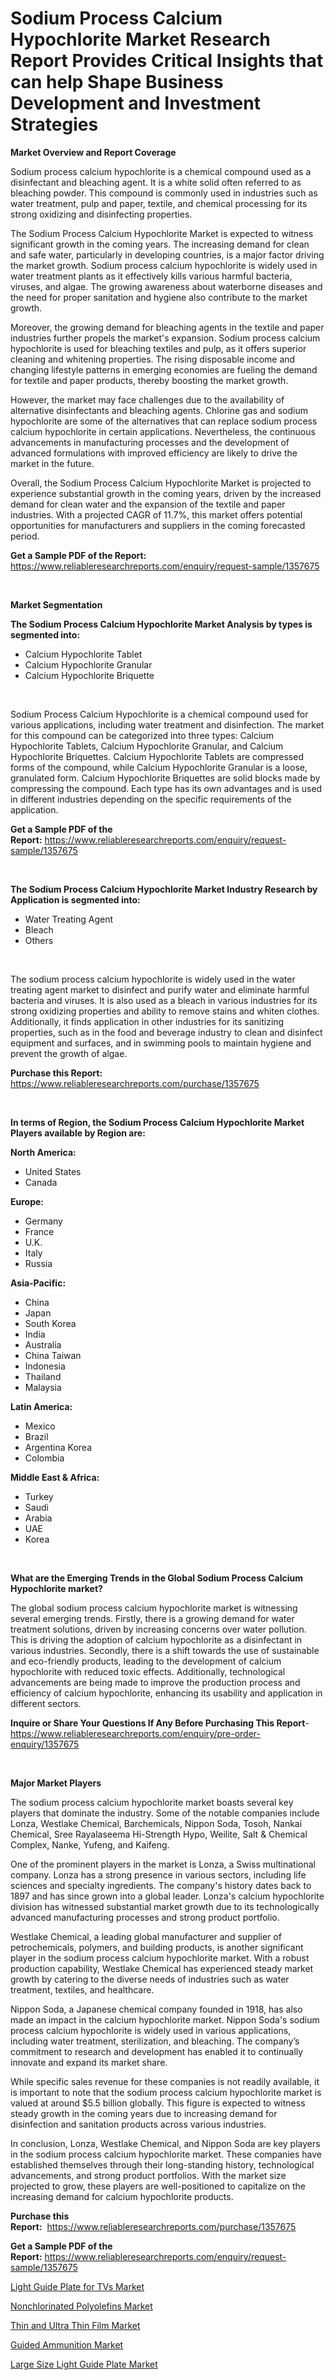 <p><h1>Sodium Process Calcium Hypochlorite Market Research Report Provides Critical Insights that can help Shape Business Development and Investment Strategies</h1></p><p><strong>Market Overview and Report Coverage</strong></p>
<p><p>Sodium process calcium hypochlorite is a chemical compound used as a disinfectant and bleaching agent. It is a white solid often referred to as bleaching powder. This compound is commonly used in industries such as water treatment, pulp and paper, textile, and chemical processing for its strong oxidizing and disinfecting properties.</p><p>The Sodium Process Calcium Hypochlorite Market is expected to witness significant growth in the coming years. The increasing demand for clean and safe water, particularly in developing countries, is a major factor driving the market growth. Sodium process calcium hypochlorite is widely used in water treatment plants as it effectively kills various harmful bacteria, viruses, and algae. The growing awareness about waterborne diseases and the need for proper sanitation and hygiene also contribute to the market growth.</p><p>Moreover, the growing demand for bleaching agents in the textile and paper industries further propels the market's expansion. Sodium process calcium hypochlorite is used for bleaching textiles and pulp, as it offers superior cleaning and whitening properties. The rising disposable income and changing lifestyle patterns in emerging economies are fueling the demand for textile and paper products, thereby boosting the market growth.</p><p>However, the market may face challenges due to the availability of alternative disinfectants and bleaching agents. Chlorine gas and sodium hypochlorite are some of the alternatives that can replace sodium process calcium hypochlorite in certain applications. Nevertheless, the continuous advancements in manufacturing processes and the development of advanced formulations with improved efficiency are likely to drive the market in the future.</p><p>Overall, the Sodium Process Calcium Hypochlorite Market is projected to experience substantial growth in the coming years, driven by the increased demand for clean water and the expansion of the textile and paper industries. With a projected CAGR of 11.7%, this market offers potential opportunities for manufacturers and suppliers in the coming forecasted period.</p></p>
<p><strong>Get a Sample PDF of the Report:</strong> <a href="https://www.reliableresearchreports.com/enquiry/request-sample/1357675">https://www.reliableresearchreports.com/enquiry/request-sample/1357675</a></p>
<p>&nbsp;</p>
<p><strong>Market Segmentation</strong></p>
<p><strong>The Sodium Process Calcium Hypochlorite Market Analysis by types is segmented into:</strong></p>
<p><ul><li>Calcium Hypochlorite Tablet</li><li>Calcium Hypochlorite Granular</li><li>Calcium Hypochlorite Briquette</li></ul></p>
<p>&nbsp;</p>
<p><p>Sodium Process Calcium Hypochlorite is a chemical compound used for various applications, including water treatment and disinfection. The market for this compound can be categorized into three types: Calcium Hypochlorite Tablets, Calcium Hypochlorite Granular, and Calcium Hypochlorite Briquettes. Calcium Hypochlorite Tablets are compressed forms of the compound, while Calcium Hypochlorite Granular is a loose, granulated form. Calcium Hypochlorite Briquettes are solid blocks made by compressing the compound. Each type has its own advantages and is used in different industries depending on the specific requirements of the application.</p></p>
<p><strong>Get a Sample PDF of the Report:</strong>&nbsp;<a href="https://www.reliableresearchreports.com/enquiry/request-sample/1357675">https://www.reliableresearchreports.com/enquiry/request-sample/1357675</a></p>
<p>&nbsp;</p>
<p><strong>The Sodium Process Calcium Hypochlorite Market Industry Research by Application is segmented into:</strong></p>
<p><ul><li>Water Treating Agent</li><li>Bleach</li><li>Others</li></ul></p>
<p>&nbsp;</p>
<p><p>The sodium process calcium hypochlorite is widely used in the water treating agent market to disinfect and purify water and eliminate harmful bacteria and viruses. It is also used as a bleach in various industries for its strong oxidizing properties and ability to remove stains and whiten clothes. Additionally, it finds application in other industries for its sanitizing properties, such as in the food and beverage industry to clean and disinfect equipment and surfaces, and in swimming pools to maintain hygiene and prevent the growth of algae.</p></p>
<p><strong>Purchase this Report:</strong>&nbsp; <a href="https://www.reliableresearchreports.com/purchase/1357675">https://www.reliableresearchreports.com/purchase/1357675</a></p>
<p>&nbsp;</p>
<p><strong>In terms of Region, the Sodium Process Calcium Hypochlorite Market Players available by Region are:</strong></p>
<p>
    <p> <strong> North America: </strong>
        <ul>
            <li>United States</li>
            <li>Canada</li>
        </ul>
        </p> 
    <p> <strong> Europe: </strong>
        <ul>
            <li>Germany</li>
            <li>France</li>
            <li>U.K.</li>
            <li>Italy</li>
            <li>Russia</li>
        </ul>
        </p> 
    <p> <strong> Asia-Pacific: </strong>
        <ul>
            <li>China</li>
            <li>Japan</li>
            <li>South Korea</li>
            <li>India</li>
            <li>Australia</li>
            <li>China Taiwan</li>
            <li>Indonesia</li>
            <li>Thailand</li>
            <li>Malaysia</li>
        </ul>
        </p> 
    <p> <strong> Latin America: </strong>
        <ul>
            <li>Mexico</li>
            <li>Brazil</li>
            <li>Argentina Korea</li>
            <li>Colombia</li>
        </ul>
        </p> 
    <p> <strong> Middle East & Africa: </strong>
        <ul>
            <li>Turkey</li>
            <li>Saudi</li>
            <li>Arabia</li>
            <li>UAE</li>
            <li>Korea</li>
        </ul>
    </p>
    </p>
<p>&nbsp;</p>
<p><strong>What are the Emerging Trends in the Global Sodium Process Calcium Hypochlorite market?</strong></p>
<p><p>The global sodium process calcium hypochlorite market is witnessing several emerging trends. Firstly, there is a growing demand for water treatment solutions, driven by increasing concerns over water pollution. This is driving the adoption of calcium hypochlorite as a disinfectant in various industries. Secondly, there is a shift towards the use of sustainable and eco-friendly products, leading to the development of calcium hypochlorite with reduced toxic effects. Additionally, technological advancements are being made to improve the production process and efficiency of calcium hypochlorite, enhancing its usability and application in different sectors.</p></p>
<p><strong>Inquire or Share Your Questions If Any Before Purchasing This Report</strong>- <a href="https://www.reliableresearchreports.com/enquiry/pre-order-enquiry/1357675">https://www.reliableresearchreports.com/enquiry/pre-order-enquiry/1357675</a></p>
<p>&nbsp;</p>
<p><strong>Major Market Players</strong></p>
<p><p>The sodium process calcium hypochlorite market boasts several key players that dominate the industry. Some of the notable companies include Lonza, Westlake Chemical, Barchemicals, Nippon Soda, Tosoh, Nankai Chemical, Sree Rayalaseema Hi-Strength Hypo, Weilite, Salt & Chemical Complex, Nanke, Yufeng, and Kaifeng.</p><p>One of the prominent players in the market is Lonza, a Swiss multinational company. Lonza has a strong presence in various sectors, including life sciences and specialty ingredients. The company's history dates back to 1897 and has since grown into a global leader. Lonza's calcium hypochlorite division has witnessed substantial market growth due to its technologically advanced manufacturing processes and strong product portfolio.</p><p>Westlake Chemical, a leading global manufacturer and supplier of petrochemicals, polymers, and building products, is another significant player in the sodium process calcium hypochlorite market. With a robust production capability, Westlake Chemical has experienced steady market growth by catering to the diverse needs of industries such as water treatment, textiles, and healthcare.</p><p>Nippon Soda, a Japanese chemical company founded in 1918, has also made an impact in the calcium hypochlorite market. Nippon Soda's sodium process calcium hypochlorite is widely used in various applications, including water treatment, sterilization, and bleaching. The company’s commitment to research and development has enabled it to continually innovate and expand its market share.</p><p>While specific sales revenue for these companies is not readily available, it is important to note that the sodium process calcium hypochlorite market is valued at around $5.5 billion globally. This figure is expected to witness steady growth in the coming years due to increasing demand for disinfection and sanitation products across various industries.</p><p>In conclusion, Lonza, Westlake Chemical, and Nippon Soda are key players in the sodium process calcium hypochlorite market. These companies have established themselves through their long-standing history, technological advancements, and strong product portfolios. With the market size projected to grow, these players are well-positioned to capitalize on the increasing demand for calcium hypochlorite products.</p></p>
<p><strong>Purchase this Report:</strong>&nbsp;&nbsp;<a href="https://www.reliableresearchreports.com/purchase/1357675">https://www.reliableresearchreports.com/purchase/1357675</a></p>
<p></p>
<p><strong>Get a Sample PDF of the Report:</strong>&nbsp;<a href="https://www.reliableresearchreports.com/enquiry/request-sample/1357675">https://www.reliableresearchreports.com/enquiry/request-sample/1357675</a></p>
<p><p><a href="https://github.com/gulaimolin/Market-Research-Report-List-1/blob/main/light-guide-plate-for-tvs-market.md">Light Guide Plate for TVs Market</a></p><p><a href="https://github.com/dziulagalemab/Market-Research-Report-List-1/blob/main/nonchlorinated-polyolefins-market.md">Nonchlorinated Polyolefins Market</a></p><p><a href="https://github.com/abbypearson7765/Market-Research-Report-List-1/blob/main/thin-and-ultra-thin-film-market.md">Thin and Ultra Thin Film Market</a></p><p><a href="https://github.com/grishafomin4852/Market-Research-Report-List-1/blob/main/guided-ammunition-market.md">Guided Ammunition Market</a></p><p><a href="https://github.com/ruslanpoljakovrd177/Market-Research-Report-List-1/blob/main/large-size-light-guide-plate-market.md">Large Size Light Guide Plate Market</a></p></p>